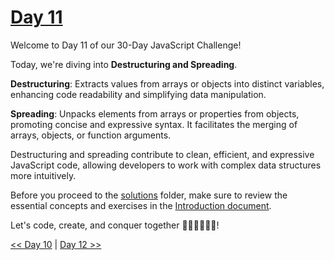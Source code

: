 # [Day 11](https://github.com/Muhtoyyib/30-DAY-JAVASCRIPT/blob/main/Day11/day11.md)

Welcome to Day 11 of our 30-Day JavaScript Challenge! 

Today, we're diving into **Destructuring and Spreading**.

**Destructuring**: Extracts values from arrays or objects into distinct variables, enhancing code readability and simplifying data manipulation.

**Spreading**: Unpacks elements from arrays or properties from objects, promoting concise and expressive syntax. It facilitates the merging of arrays, objects, or function arguments.

Destructuring and spreading contribute to clean, efficient, and expressive JavaScript code, allowing developers to work with complex data structures more intuitively.

Before you proceed to the [solutions](solutions-day11/) folder, make sure to review the essential concepts and exercises in the <a href="https://github.com/Asabeneh/30-Days-Of-JavaScript/blob/master/11_Day_Destructuring_and_spreading/11_day_destructuring_and_spreading.md" target="_blank"> Introduction document</a>.

Let's code, create, and conquer together 👨🏻‍💻🚀💪🏻!

[<< Day 10](https://github.com/Muhtoyyib/30-DAY-JAVASCRIPT/blob/main/Day10/day10.md) | [Day 12 >>](https://github.com/Muhtoyyib/30-DAY-JAVASCRIPT/blob/main/Day12/day12.md)